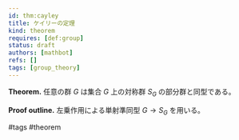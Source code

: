 ```yaml
---
id: thm:cayley
title: ケイリーの定理
kind: theorem
requires: [def:group]
status: draft
authors: [mathbot]
refs: []
tags: [group_theory]
---
```


**Theorem.** 任意の群 $G$ は集合 $G$ 上の対称群 $S_G$ の部分群と同型である。

**Proof outline.** 左乗作用による単射準同型 $G\to S_G$ を用いる。

#tags #theorem

